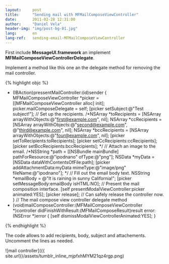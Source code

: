 ```yaml
---
layout:     post
title:      "Sending mail with MFMailComposeViewController"
date:       2011-02-28 12:31:00
author:     "Daniel Vela"
header-img: "img/post-bg-01.jpg"
lang:       en
lang-ref:   sending-email-MFMailComposeViewController
---
```


First include **MessageUI.framework** an implement **MFMailComposeViewControllerDelegate**.

Implement a method like this one an the delegate method for removing the mail controller.

{% highlight objc %}
- (IBAction)pressentMailController:(id)sender {
 MFMailComposeViewController *picker = [[MFMailComposeViewController alloc] init];
 picker.mailComposeDelegate = self;
 [picker setSubject:@"Test subject!"];
 // Set up the recipients.
 /*NSArray *toRecipients = [NSArray arrayWithObjects:@"first@example.com", nil];
 NSArray *ccRecipients = [NSArray arrayWithObjects:@"second@example.com", @"third@example.com", nil];
 NSArray *bccRecipients = [NSArray arrayWithObjects:@"four@example.com", nil];
 [picker setToRecipients:toRecipients];
 [picker setCcRecipients:ccRecipients];
 [picker setBccRecipients:bccRecipients];
 */
 // Attach an image to the email.
 /*NSString *path = [[NSBundle mainBundle] pathForResource:@"ipodnano"
 ofType:@"png"];
 NSData *myData = [NSData dataWithContentsOfFile:path];
 [picker addAttachmentData:myData mimeType:@"image/png"
 fileName:@"ipodnano"];
 */
 // Fill out the email body text.
 NSString *emailBody = @"It is raining in sunny California!";
 [picker setMessageBody:emailBody isHTML:NO];
 // Present the mail composition interface.
 [self presentModalViewController:picker animated:YES];
 [picker release]; // Can safely release the controller now.
 }
 // The mail compose view controller delegate method
 - (void)mailComposeController:(MFMailComposeViewController *)controller
 didFinishWithResult:(MFMailComposeResult)result
 error:(NSError *)error
 {
 [self dismissModalViewControllerAnimated:YES];
 }
 
{% endhighlight %}

The code allows to add recipients, body, subject and attachements. Uncomment the lines as needed.

![mail controller]({{ site.url}}/assets/tumblr_inline_mjpfxhMYM21qz4rgp.png)